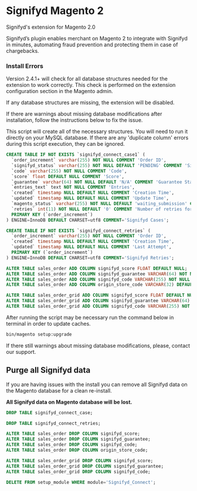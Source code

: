 # Signifyd Magento 2
Signifyd's extension for Magento 2.0

Signifyd’s plugin enables merchant on Magento 2 to integrate with Signifyd in minutes, automating fraud prevention and protecting them in case of chargebacks.

### Install Errors

Version 2.4.1+  will check for all database structures needed for the extension to work correctly. This check is performed on the extension configuration section in the Magento admin.

If any database structures are missing, the extension will be disabled.

If there are warnings about missing database modifications after installation, follow the instructions below to fix the issue.

This script will create all of the necessary structures. You will need to run it directly on your MySQL database. If there are any 'duplicate column' errors during this script execution, they can be ignored.

```sql
CREATE TABLE IF NOT EXISTS `signifyd_connect_case1` (
  `order_increment` varchar(255) NOT NULL COMMENT 'Order ID',
  `signifyd_status` varchar(255) NOT NULL DEFAULT 'PENDING' COMMENT 'Signifyd Status',
  `code` varchar(255) NOT NULL COMMENT 'Code',
  `score` float DEFAULT NULL COMMENT 'Score',
  `guarantee` varchar(64) NOT NULL DEFAULT 'N/A' COMMENT 'Guarantee Status',
  `entries_text` text NOT NULL COMMENT 'Entries',
  `created` timestamp NULL DEFAULT NULL COMMENT 'Creation Time',
  `updated` timestamp NULL DEFAULT NULL COMMENT 'Update Time',
  `magento_status` varchar(255) NOT NULL DEFAULT 'waiting_submission' COMMENT 'Magento Status',
  `retries` int(11) NOT NULL DEFAULT '0' COMMENT 'Number of retries for current case magento_status',
  PRIMARY KEY (`order_increment`)
) ENGINE=InnoDB DEFAULT CHARSET=utf8 COMMENT='Signifyd Cases';

CREATE TABLE IF NOT EXISTS `signifyd_connect_retries` (
  `order_increment` varchar(255) NOT NULL COMMENT 'Order ID',
  `created` timestamp NULL DEFAULT NULL COMMENT 'Creation Time',
  `updated` timestamp NULL DEFAULT NULL COMMENT 'Last Attempt',
  PRIMARY KEY (`order_increment`)
) ENGINE=InnoDB DEFAULT CHARSET=utf8 COMMENT='Signifyd Retries';

ALTER TABLE sales_order ADD COLUMN signifyd_score FLOAT DEFAULT NULL;
ALTER TABLE sales_order ADD COLUMN signifyd_guarantee VARCHAR(64) NOT NULL DEFAULT 'N/A';
ALTER TABLE sales_order ADD COLUMN signifyd_code VARCHAR(255) NOT NULL DEFAULT '';
ALTER TABLE sales_order ADD COLUMN origin_store_code VARCHAR(32) DEFAULT NULL;

ALTER TABLE sales_order_grid ADD COLUMN signifyd_score FLOAT DEFAULT NULL;
ALTER TABLE sales_order_grid ADD COLUMN signifyd_guarantee VARCHAR(64) NOT NULL DEFAULT 'N/A';
ALTER TABLE sales_order_grid ADD COLUMN signifyd_code VARCHAR(255) NOT NULL DEFAULT '';
```

After running the script may be necessary run the command below in terminal in order to update caches.

```bash
bin/magento setup:upgrade
```

If there still warnings about missing database modifications, please, contact our support. 

## Purge all Signifyd data

If you are having issues with the install you can remove all Signifyd data on the Magento database for a clean re-install.

**All Signifyd data on Magento database will be lost.**

```sql
DROP TABLE signifyd_connect_case;

DROP TABLE signifyd_connect_retries;

ALTER TABLE sales_order DROP COLUMN signifyd_score;
ALTER TABLE sales_order DROP COLUMN signifyd_guarantee;
ALTER TABLE sales_order DROP COLUMN signifyd_code;
ALTER TABLE sales_order DROP COLUMN origin_store_code;

ALTER TABLE sales_order_grid DROP COLUMN signifyd_score;
ALTER TABLE sales_order_grid DROP COLUMN signifyd_guarantee;
ALTER TABLE sales_order_grid DROP COLUMN signifyd_code;

DELETE FROM setup_module WHERE module='Signifyd_Connect';
```
